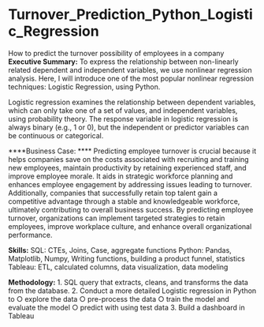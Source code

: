 # Turnover_Prediction_Python_Logistic_Regression
How to predict the turnover possibility of employees in a company
**Executive Summary:**
To express the relationship between non-linearly related dependent and independent variables, we use nonlinear regression analysis. Here, I will introduce one of the most popular nonlinear regression techniques: Logistic Regression, using Python.

Logistic regression examines the relationship between dependent variables, which can only take one of a set of values, and independent variables, using probability theory. The response variable in logistic regression is always binary (e.g., 1 or 0), but the independent or predictor variables can be continuous or categorical.

****Business Case: ****
Predicting employee turnover is crucial because it helps companies save on the costs associated with recruiting and training new employees, maintain productivity by retaining experienced staff, and improve employee morale. It aids in strategic workforce planning and enhances employee engagement by addressing issues leading to turnover. Additionally, companies that successfully retain top talent gain a competitive advantage through a stable and knowledgeable workforce, ultimately contributing to overall business success. By predicting employee turnover, organizations can implement targeted strategies to retain employees, improve workplace culture, and enhance overall organizational performance.


**Skills:**
SQL: CTEs, Joins, Case, aggregate functions
Python: Pandas, Matplotlib, Numpy, Writing functions, building a product funnel, statistics
Tableau: ETL, calculated columns, data visualization, data modeling


**Methodology:**
	1. SQL query that extracts, cleans, and transforms the data from the database.
	2. Conduct a more detailed Logistic regression in Python to
		○ explore the data
		○ pre-process the data
		○ train the model and evaluate the model
		○ predict with using test data
	3. Build a dashboard in Tableau
 
